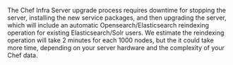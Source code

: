 The Chef Infra Server upgrade process requires downtime for stopping the server, installing the new service packages, and then upgrading the server, which will include an automatic Opensearch/Elasticsearch reindexing operation for existing Elasticsearch/Solr users. We estimate the reindexing operation will take 2 minutes for each 1000 nodes, but the it could take more time, depending on your server hardware and the complexity of your Chef data.
